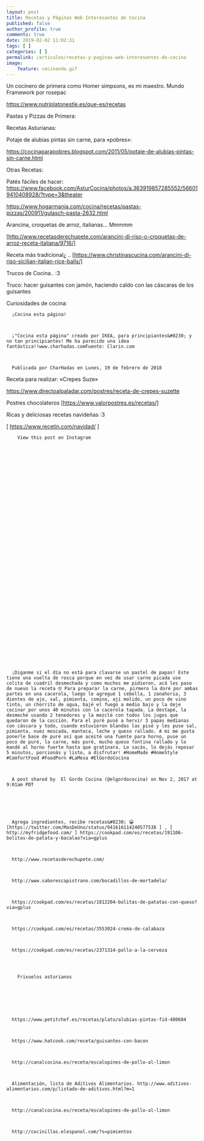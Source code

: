 ```yaml
---
layout: post
title: Recetas y Páginas Web Interesantes de Cocina
published: false
author_profile: true
comments: true
date: 2019-02-02 11:02:31
tags: [ ]
categories: [ ]
permalink: /articulos/recetas-y-paginas-web-interesantes-de-cocina
image:
    feature: cocinando.gif
---
```

Un cocinero de primera como Homer simpsons, es mi maestro. Mundo Framework por rosepac

https://www.nutriplatonestle.es/que-es/recetas

Pastas y Pizzas de Primera:
  

  

  




Recetas Asturianas:
  
Potaje de alubias pintas sin carne, para &#171;pobres&#187;:
  
https://cocinaparapobres.blogspot.com/2011/05/potaje-de-alubias-pintas-sin-carne.html

Otras Recetas:
  
Patés fáciles de hacer: https://www.facebook.com/AsturCocina/photos/a.363919857285552/566019410408928/?type=3&theater
  
https://www.hogarmania.com/cocina/recetas/pastas-pizzas/200911/gulasch-pasta-2632.html
  


Arancina, croquetas de arroz, italianas&#8230; Mmmmm
  
[http://www.recetasderechupete.com/arancini-di-riso-o-croquetas-de-arroz-receta-italiana/9716/]
  
Receta más tradicional¿ .. [https://www.christinascucina.com/arancini-di-riso-sicilian-italian-rice-balls/]

Trucos de Cocina.. :3
  


Truco: hacer guisantes con jamón, haciendo caldo con las cáscaras de los guisantes
  


Curiosidades de cocina:







  
    
      ¡Cocina esta página!
    
    
    
      ¡"Cocina esta página" creado por IKEA, para principiantes&#8230; y no tan principiantes! Me ha parecido una idea fantástica!!www.charhadas.comFuente: Clarin.com
    
    
    
      Publicada por CharHadas en Lunes, 19 de febrero de 2018
    
  


Receta para realizar: &#171;Crepes Suze&#187;
  
https://www.directoalpaladar.com/postres/receta-de-crepes-suzette

Postres chocolateros [https://www.valorpostres.es/recetas/]

Ricas y deliciosas recetas navideñas :3
  
[ https://www.recetin.com/navidad/ ]


  
      
    
    
      
      
      
      
        
        
        
        
        
      
    
    
    
    
    
    
      
    
    
    
      
        View this post on Instagram
      
    
    
    
    
    
    
      
        
        
        
        
        
        
        
        
      
      
      
        
        
        
        
        
      
      
      
        
        
        
        
        
        
        
        
      
    
    
    
      
    
    
    
      ¡Diganme si el día no está para clavarse un pastel de papas! Este tiene una vuelta de rosca porque en vez de usar carne picada use colita de cuadril desmechada y como muchos me pidieron, acá les paso de nuevo la receta 🤓 Para preparar la carne, pirmero la doré por ambas partes en una cacerola, luego le agregué 1 cebolla, 1 zanahoria, 3 dientes de ajo, sal, pimienta, comino, ají molido, un poco de vino tinto, un chorrito de agua, bajé el fuego a medio bajo y la deje cocinar por unos 40 minutos con la cacerola tapada. La destapé, la desmeché usando 2 tenedores y la mezclé con todos los jugos que quedaron de la cocción. Para el puré pusé a hervir 3 papas medianas con cáscara y todo, cuando estuvieron blandas las pisé y les puse sal, pimienta, nuez moscada, manteca, leche y queso rallado. A mi me gusta ponerle base de puré así que aceité una fuente para horno, puse un poco de puré, la carne, más puré, mucho queso fontina rallado y lo mandé al horno fuerte hasta que gratinara. Lo sacás, lo dejás reposar 5 minutos, porcionás y listo, a disfrutar! #HomeMade #HomeStyle #ComfortFood #FoodPorn #LaMesa #ElGordoCocina
    
    
    
      A post shared by  El Gordo Cocina (@elgordococina) on Nov 2, 2017 at 9:01am PDT
      
    
    
    
    
    
      Agrega ingredientes, recibe recetas&#8230; 😀 [https://twitter.com/MasDeUno/status/941616114240577538 ] , [ http://myfridgefood.com/ ] https://cookpad.com/es/recetas/191106-bolitas-de-patata-y-bacalao?via=gplus
    
    
    
      http://www.recetasderechupete.com/
    
    
    
      http://www.saborescapistrano.com/bocadillos-de-mortadela/
    
    
    
      https://cookpad.com/es/recetas/1812204-bolitas-de-patatas-con-queso?via=gplus
    
    
    
      https://cookpad.com/es/recetas/3553024-crema-de-calabaza
    
    
    
      https://cookpad.com/es/recetas/2371314-pollo-a-la-cerveza
    
    
    
      
        Frixuelos asturianos
      
    
    
    
    
    
    
      https://www.petitchef.es/recetas/plato/alubias-pintas-fid-480684
    
    
    
      https://www.hatcook.com/receta/guisantes-con-bacon
    
    
    
      http://canalcocina.es/receta/escalopines-de-pollo-al-limon
    
    
    
      Alimentación, lista de Aditivos Alimentarios. http://www.aditivos-alimentarios.com/p/listado-de-aditivos.html?m=1
    
    
    
      http://canalcocina.es/receta/escalopines-de-pollo-al-limon
    
    
    
      http://cocinillas.elespanol.com/?s=pimientos
    